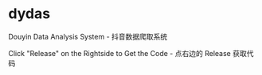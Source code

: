 # dydas
Douyin Data Analysis System - 抖音数据爬取系统

Click "Release" on the Rightside to Get the Code - 点右边的 Release 获取代码
